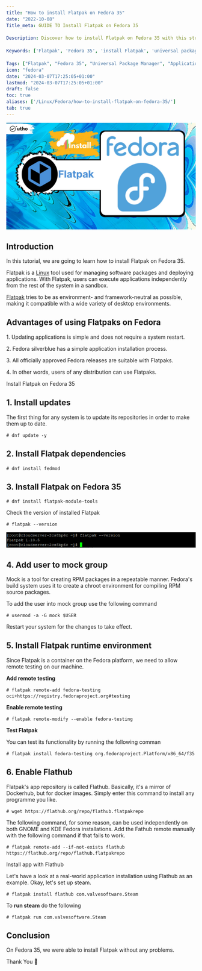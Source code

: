 ```yaml
---
title: "How to install Flatpak on Fedora 35"
date: "2022-10-08"
Title_meta: GUIDE TO Install Flatpak on Fedora 35

Description: Discover how to install Flatpak on Fedora 35 with this straightforward guide. Follow step-by-step instructions to set up Flatpak, a universal package manager, enabling easy installation and management of applications across different Linux distributions including Fedora 35.

Keywords: ['Flatpak', 'Fedora 35', 'install Flatpak', 'universal package manager', 'application management']

Tags: ["Flatpak", "Fedora 35", "Universal Package Manager", "Application Management"]
icon: "fedora"
date: "2024-03-07T17:25:05+01:00"
lastmod: "2024-03-07T17:25:05+01:00" 
draft: false
toc: true
aliases: ['/Linux/Fedora/how-to-install-flatpak-on-fedora-35/']
tab: true
---
```


![](images/How-to-install-Flatpak-on-Fedora-35_utho.jpg)

## Introduction

In this tutorial, we are going to learn how to install Flatpak on Fedora 35.

Flatpak is a [Linux](https://utho.com/docs/tutorial/category/linux-tutorial/) tool used for managing software packages and deploying applications. With Flatpak, users can execute applications independently from the rest of the system in a sandbox.

[Flatpak](https://flatpak.org/) tries to be as environment- and framework-neutral as possible, making it compatible with a wide variety of desktop environments.

## **Advantages of using Flatpaks on Fedora**

1\. Updating applications is simple and does not require a system restart.

2\. Fedora silverblue has a simple application installation process.

3\. All officially approved Fedora releases are suitable with Flatpaks.

4\. In other words, users of any distribution can use Flatpaks.

Install Flatpak on Fedora 35

## 1\. Install updates

The first thing for any system is to update its repositories in order to make them up to date.

```
# dnf update -y
```

## 2\. Install Flatpak dependencies

```
# dnf install fedmod
```

## 3\. Install Flatpak on Fedora 35

```
# dnf install flatpak-module-tools
```

Check the version of installed Flatpak

```
# flatpak --version
```

![install Flatpak on Fedora](images/10-6.png)

## 4\. Add user to mock group

Mock is a tool for creating RPM packages in a repeatable manner. Fedora's build system uses it to create a chroot environment for compiling RPM source packages.

To add the user into mock group use the following command

```
# usermod -a -G mock $USER
```

Restart your system for the changes to take effect.

## 5\. Install Flatpak runtime environment

Since Flatpak is a container on the Fedora platform, we need to allow remote testing on our machine.

**Add remote testing**

```
# flatpak remote-add fedora-testing oci+https://registry.fedoraproject.org#testing
```

**Enable remote testing**

```
# flatpak remote-modify --enable fedora-testing
```

**Test Flatpak**

You can test its functionality by running the following comman

```
# flatpak install fedora-testing org.fedoraproject.Platform/x86_64/f35
```

## 6\. Enable Flathub

Flatpak's app repository is called Flathub. Basically, it's a mirror of Dockerhub, but for docker images. Simply enter this command to install any programme you like.

```
# wget https://flathub.org/repo/flathub.flatpakrepo
```

The following command, for some reason, can be used independently on both GNOME and KDE Fedora installations. Add the Fathub remote manually with the following command if that fails to work.

```
# flatpak remote-add --if-not-exists flathub https://flathub.org/repo/flathub.flatpakrepo
```

Install app with Flathub

Let's have a look at a real-world application installation using Flathub as an example. Okay, let's set up steam.

```
# flatpak install flathub com.valvesoftware.Steam
```

To **run steam** do the following

```
# flatpak run com.valvesoftware.Steam
```

## Conclusion

On Fedora 35, we were able to install Flatpak without any problems.

Thank You 🙂
